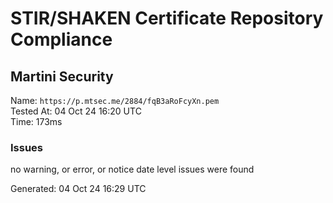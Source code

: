 # STIR/SHAKEN Certificate Repository Compliance

## Martini Security

Name: `https://p.mtsec.me/2884/fqB3aRoFcyXn.pem`\
Tested At: 04 Oct 24 16:20 UTC\
Time: 173ms

### Issues

no warning, or error, or notice date level issues were found

Generated: 04 Oct 24 16:29 UTC